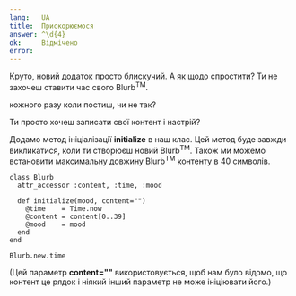 ```yaml
---
lang:   UA
title:  Прискорюємося
answer: ^\d{4}
ok:     Відмічено
error:  
---
```


Круто, новий додаток просто блискучий. А як щодо спростити?
Ти не захочеш ставити час свого Blurb<sup>TM</sup>.

кожного разу коли постиш, чи не так?

Ти просто хочеш записати свої контент і настрій?

Додамо метод ініціалізації __initialize__ в наш клас.
Цей метод буде завжди викликатися, коли ти створюєш новий Blurb<sup>TM</sup>.
Також ми можемо встановити максимальну довжину Blurb<sup>TM</sup> контенту в 40 символів.

    class Blurb
      attr_accessor :content, :time, :mood

      def initialize(mood, content="")
        @time    = Time.now
        @content = content[0..39]
        @mood    = mood
      end
    end

    Blurb.new.time

(Цей параметр __content=""__ використовується, щоб нам було відомо, що контент це рядок і ніякий інший параметр не може ініціювати його.)
